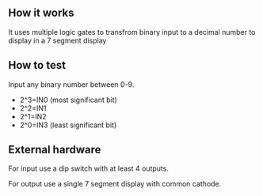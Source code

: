 <!---

This file is used to generate your project datasheet. Please fill in the information below and delete any unused
sections.

You can also include images in this folder and reference them in the markdown. Each image must be less than
512 kb in size, and the combined size of all images must be less than 1 MB.
-->

## How it works
It uses multiple logic gates to transfrom binary input to a decimal number to display in a 7 segment display

## How to test
Input any binary number between 0-9.

- 2^3=IN0 (most significant bit)
- 2^2=IN1
- 2^1=IN2
- 2^0=IN3 (least significant bit)

## External hardware
For input use a dip switch with at least 4 outputs.

For output use a single 7 segment display with common cathode. 
